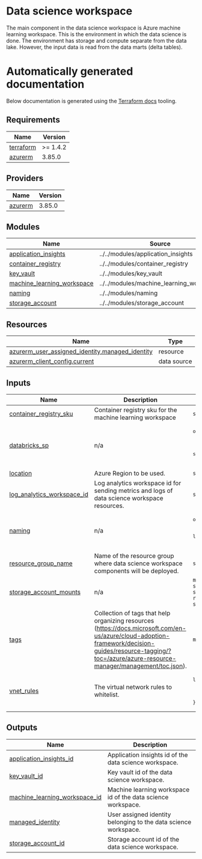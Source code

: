 # Data science workspace

The main component in the data science workspace is Azure machine learning
workspace. This is the environment in which the data science is done. The
environment has storage and compute separate from the data lake. However,
the input data is read from the data marts (delta tables).

<!-- BEGIN_TF_DOCS -->
# Automatically generated documentation
Below documentation is generated using the [Terraform docs](https://terraform-docs.io/user-guide/introduction/) tooling.

## Requirements

| Name | Version |
|------|---------|
| <a name="requirement_terraform"></a> [terraform](#requirement\_terraform) | >= 1.4.2 |
| <a name="requirement_azurerm"></a> [azurerm](#requirement\_azurerm) | 3.85.0 |

## Providers

| Name | Version |
|------|---------|
| <a name="provider_azurerm"></a> [azurerm](#provider\_azurerm) | 3.85.0 |

## Modules

| Name | Source | Version |
|------|--------|---------|
| <a name="module_application_insights"></a> [application\_insights](#module\_application\_insights) | ../../modules/application_insights | n/a |
| <a name="module_container_registry"></a> [container\_registry](#module\_container\_registry) | ../../modules/container_registry | n/a |
| <a name="module_key_vault"></a> [key\_vault](#module\_key\_vault) | ../../modules/key_vault | n/a |
| <a name="module_machine_learning_workspace"></a> [machine\_learning\_workspace](#module\_machine\_learning\_workspace) | ../../modules/machine_learning_workspace | n/a |
| <a name="module_naming"></a> [naming](#module\_naming) | ../../modules/naming | n/a |
| <a name="module_storage_account"></a> [storage\_account](#module\_storage\_account) | ../../modules/storage_account | n/a |

## Resources

| Name | Type |
|------|------|
| [azurerm_user_assigned_identity.managed_identity](https://registry.terraform.io/providers/hashicorp/azurerm/3.85.0/docs/resources/user_assigned_identity) | resource |
| [azurerm_client_config.current](https://registry.terraform.io/providers/hashicorp/azurerm/3.85.0/docs/data-sources/client_config) | data source |

## Inputs

| Name | Description | Type | Default | Required |
|------|-------------|------|---------|:--------:|
| <a name="input_container_registry_sku"></a> [container\_registry\_sku](#input\_container\_registry\_sku) | Container registry sku for the machine learning workspace | `string` | `"Basic"` | no |
| <a name="input_databricks_sp"></a> [databricks\_sp](#input\_databricks\_sp) | n/a | <pre>object({<br>    id        = string<br>    secret    = string<br>    object_id = string<br>  })</pre> | `null` | no |
| <a name="input_location"></a> [location](#input\_location) | Azure Region to be used. | `string` | `"westeurope"` | no |
| <a name="input_log_analytics_workspace_id"></a> [log\_analytics\_workspace\_id](#input\_log\_analytics\_workspace\_id) | Log analytics workspace id for sending metrics and logs of data science workspace resources. | `string` | n/a | yes |
| <a name="input_naming"></a> [naming](#input\_naming) | n/a | <pre>object({<br>    prefix = list(string)<br>    suffix = list(string)<br>  })</pre> | n/a | yes |
| <a name="input_resource_group_name"></a> [resource\_group\_name](#input\_resource\_group\_name) | Name of the resource group where data science workspace components will be deployed. | `string` | n/a | yes |
| <a name="input_storage_account_mounts"></a> [storage\_account\_mounts](#input\_storage\_account\_mounts) | n/a | `map(object({ name = string, container = string, resource_group_name = string }))` | n/a | yes |
| <a name="input_tags"></a> [tags](#input\_tags) | Collection of tags that help organizing resources (https://docs.microsoft.com/en-us/azure/cloud-adoption-framework/decision-guides/resource-tagging/?toc=/azure/azure-resource-manager/management/toc.json). | `map(string)` | n/a | yes |
| <a name="input_vnet_rules"></a> [vnet\_rules](#input\_vnet\_rules) | The virtual network rules to whitelist. | <pre>list(object({<br>    name = string,<br>    id   = string,<br>  }))</pre> | `[]` | no |

## Outputs

| Name | Description |
|------|-------------|
| <a name="output_application_insights_id"></a> [application\_insights\_id](#output\_application\_insights\_id) | Application insights id of the data science workspace. |
| <a name="output_key_vault_id"></a> [key\_vault\_id](#output\_key\_vault\_id) | Key vault id of the data science workspace. |
| <a name="output_machine_learning_workspace_id"></a> [machine\_learning\_workspace\_id](#output\_machine\_learning\_workspace\_id) | Machine learning workspace id of the data science workspace. |
| <a name="output_managed_identity"></a> [managed\_identity](#output\_managed\_identity) | User assigned identity belonging to the data science workspace. |
| <a name="output_storage_account_id"></a> [storage\_account\_id](#output\_storage\_account\_id) | Storage account id of the data science workspace. |
<!-- END_TF_DOCS -->

